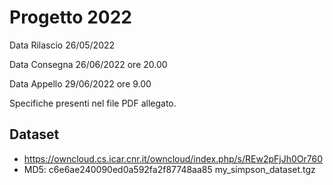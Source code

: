 # Progetto 2022



Data Rilascio 26/05/2022

Data Consegna 26/06/2022 ore 20.00

Data Appello 29/06/2022 ore 9.00



Specifiche presenti nel file PDF allegato.

## Dataset

- https://owncloud.cs.icar.cnr.it/owncloud/index.php/s/REw2pFjJh0Or760
- MD5: c6e6ae240090ed0a592fa2f87748aa85 my_simpson_dataset.tgz
